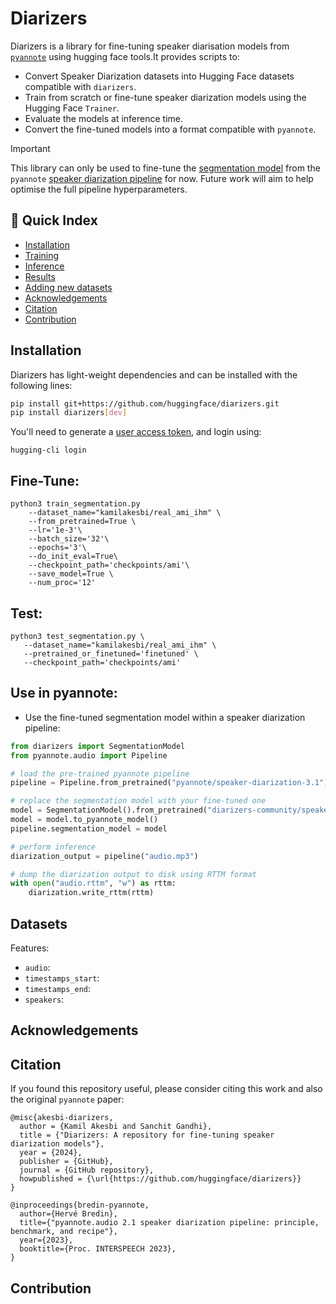# Diarizers

Diarizers is a library for fine-tuning speaker diarisation models from [`pyannote`](https://github.com/pyannote/pyannote-audio/tree/develop) using hugging face tools.It provides scripts to: 

- Convert Speaker Diarization datasets into Hugging Face datasets compatible with `diarizers`. 
- Train from scratch or fine-tune speaker diarization models using the Hugging Face `Trainer`. 
- Evaluate the models at inference time. 
-  Convert the fine-tuned models into a format compatible with `pyannote`.  

> [!IMPORTANT]
> This library can only be used to fine-tune the [segmentation model](https://huggingface.co/pyannote/segmentation-3.0) from the `pyannote` [speaker diarization pipeline](https://huggingface.co/pyannote/speaker-diarization-3.1) for now. 
> Future work will aim to help optimise the full pipeline hyperparameters. 

## 📖 Quick Index
* [Installation](#installation)
* [Training](#training)
* [Inference](#inference)
* [Results](#Results)
* [Adding new datasets](#datasets)
* [Acknowledgements](#acknowledgements)
* [Citation](#citation)
* [Contribution](#contribution)

## Installation

Diarizers has light-weight dependencies and can be installed with the following lines:

```sh
pip install git+https://github.com/huggingface/diarizers.git
pip install diarizers[dev]
```

You'll need to generate a [user access token](https://huggingface.co/docs/hub/en/security-tokens), and login using: 

```
hugging-cli login
```


## Fine-Tune: 

```
python3 train_segmentation.py
    --dataset_name="kamilakesbi/real_ami_ihm" \
    --from_pretrained=True \
    --lr='1e-3'\
    --batch_size='32'\
    --epochs='3'\
    --do_init_eval=True\
    --checkpoint_path='checkpoints/ami'\
    --save_model=True \
    --num_proc='12'
```

## Test: 

```
python3 test_segmentation.py \
   --dataset_name="kamilakesbi/real_ami_ihm" \
   --pretrained_or_finetuned='finetuned' \
   --checkpoint_path='checkpoints/ami'
```

## Use in pyannote: 

- Use the fine-tuned segmentation model within a speaker diarization pipeline: 

```python
from diarizers import SegmentationModel
from pyannote.audio import Pipeline

# load the pre-trained pyannote pipeline
pipeline = Pipeline.from_pretrained("pyannote/speaker-diarization-3.1")

# replace the segmentation model with your fine-tuned one
model = SegmentationModel().from_pretrained("diarizers-community/speaker-segmentation-fine-tuned-callhome-jpn")
model = model.to_pyannote_model()
pipeline.segmentation_model = model

# perform inference
diarization_output = pipeline("audio.mp3")

# dump the diarization output to disk using RTTM format
with open("audio.rttm", "w") as rttm:
    diarization.write_rttm(rttm)
```

## Datasets

Features: 

- `audio`:
- `timestamps_start`:
- `timestamps_end`:
- `speakers`:


## Acknowledgements



## Citation

If you found this repository useful, please consider citing this work and also the original `pyannote` paper:

```
@misc{akesbi-diarizers,
  author = {Kamil Akesbi and Sanchit Gandhi},
  title = {"Diarizers: A repository for fine-tuning speaker diarization models"},
  year = {2024},
  publisher = {GitHub},
  journal = {GitHub repository},
  howpublished = {\url{https://github.com/huggingface/diarizers}}
}
```

```
@inproceedings{bredin-pyannote,
  author={Hervé Bredin},
  title={"pyannote.audio 2.1 speaker diarization pipeline: principle, benchmark, and recipe"},
  year={2023},
  booktitle={Proc. INTERSPEECH 2023},
}
```

## Contribution
